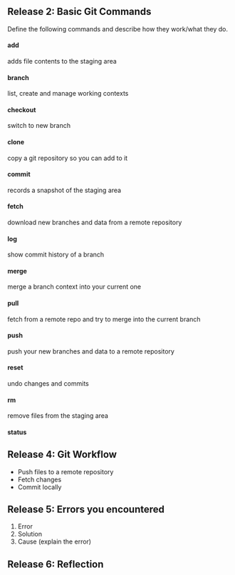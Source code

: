 ## Release 2: Basic Git Commands
Define the following commands and describe how they work/what they do.  


#### add
<!-- Your defnition here -->
adds file contents to the staging area

#### branch
<!-- Your defnition here -->
list, create and manage working contexts

#### checkout
<!-- Your defnition here -->
switch to new branch

#### clone
<!-- Your defnition here -->
copy a git repository so you can add to it

#### commit
<!-- Your defnition here -->
records a snapshot of the staging area

#### fetch
<!-- Your defnition here -->
download new branches and data from a remote repository

#### log
<!-- Your defnition here -->
show commit history of a branch

#### merge
<!-- Your defnition here -->
merge a branch context into your current one

#### pull
<!-- Your defnition here -->
fetch from a remote repo and try to merge into the current branch

#### push
<!-- Your defnition here -->
push your new branches and data to a remote repository

#### reset
<!-- Your defnition here -->
undo changes and commits

#### rm
<!-- Your defnition here -->
remove files from the staging area

#### status


## Release 4: Git Workflow

- Push files to a remote repository
- Fetch changes
- Commit locally

## Release 5: Errors you encountered
1. Error
2. Solution
3. Cause (explain the error)

## Release 6: Reflection